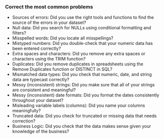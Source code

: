 ### Correct the most common problems

* Sources of errors: Did you use the right tools and functions to find the source of the errors in your dataset?
* Null data: Did you search for NULLs using conditional formatting and filters?
* Misspelled words: Did you locate all misspellings?
* Mistyped numbers: Did you double-check that your numeric data has been entered correctly?
* Extra spaces and characters: Did you remove any extra spaces or characters using the TRIM function?
* Duplicates: Did you remove duplicates in spreadsheets using the Remove Duplicates function or DISTINCT in SQL?
* Mismatched data types: Did you check that numeric, date, and string data are typecast correctly?
* Messy (inconsistent) strings: Did you make sure that all of your strings are consistent and meaningful?
* Messy (inconsistent) date formats: Did you format the dates consistently throughout your dataset?
* Misleading variable labels (columns): Did you name your columns meaningfully?
* Truncated data: Did you check for truncated or missing data that needs correction?
* Business Logic: Did you check that the data makes sense given your knowledge of the business? 